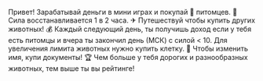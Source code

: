 Привет!
Зарабатывай деньги в мини играх и покупай 🐇 питомцев.
💪 Сила восстанавливается 1 в 2 часа.
✈ Путешествуй чтобы купить других животных!
💰 Каждый следующий день, ты получишь доход если у тебя есть питомцы и вчера ты закончил день (МСК) с силой < 10.
Для увеличения лимита животных нужно купить клетку.
📔 Чтобы изменить имя, купи документы!
🏆 Чем больше у тебя дорогих и разнообразных животных, тем выше ты вы рейтинге!